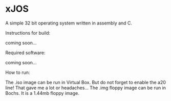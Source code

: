 xJOS
====

A simple 32 bit operating system written in assembly and C.

Instructions for build:

  coming soon...

Required software:
  
  coming soon...

How to run:

  The .iso image can be run in Virtual Box. But do not forget to enable the a20 line! That gave me a lot or headaches...
  The .img floppy image can be run in Bochs. It is a 1.44mb floppy image.
